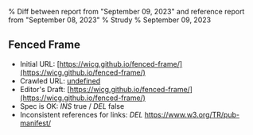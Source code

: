 % Diff between report from "September 09, 2023" and reference report from "September 08, 2023"
% Strudy
% September 09, 2023

## Fenced Frame

- Initial URL: [https://wicg.github.io/fenced-frame/](https://wicg.github.io/fenced-frame/)
- Crawled URL: [undefined](undefined)
- Editor's Draft: [https://wicg.github.io/fenced-frame/](https://wicg.github.io/fenced-frame/)
- Spec is OK: *INS* true / *DEL* false
- Inconsistent references for links: *DEL* https://www.w3.org/TR/pub-manifest/



